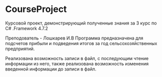 # CourseProject
Курсовой проект, демонстрирующий полученные знания за 3 курс по C# .Framework 4.7.2

Преподователь - Лошкарев И.В
Программа предназначена для подсчетов прибыли и подведения итогов за год сельсохозяйственных предприятий.

Реализована возможность записи в файл, с последующим чтение информации из него, также реализована возможность 
изменения введенной информации до записи в файл.

